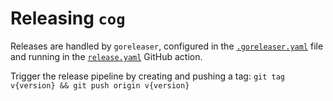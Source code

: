 # Releasing `cog`

Releases are handled by `goreleaser`, configured in the
[`.goreleaser.yaml`](../.goreleaser.yaml) file and running in the
[`release.yaml`](../.github/workflows/release.yaml) GitHub action.

Trigger the release pipeline by creating and pushing a tag: `git tag v{version} && git push origin v{version}`
